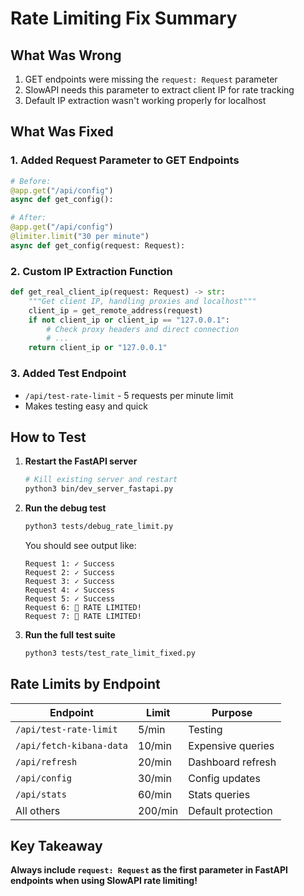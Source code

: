 # Rate Limiting Fix Summary

## What Was Wrong
1. GET endpoints were missing the `request: Request` parameter
2. SlowAPI needs this parameter to extract client IP for rate tracking
3. Default IP extraction wasn't working properly for localhost

## What Was Fixed

### 1. Added Request Parameter to GET Endpoints
```python
# Before:
@app.get("/api/config")
async def get_config():

# After:
@app.get("/api/config") 
@limiter.limit("30 per minute")
async def get_config(request: Request):
```

### 2. Custom IP Extraction Function
```python
def get_real_client_ip(request: Request) -> str:
    """Get client IP, handling proxies and localhost"""
    client_ip = get_remote_address(request)
    if not client_ip or client_ip == "127.0.0.1":
        # Check proxy headers and direct connection
        # ...
    return client_ip or "127.0.0.1"
```

### 3. Added Test Endpoint
- `/api/test-rate-limit` - 5 requests per minute limit
- Makes testing easy and quick

## How to Test

1. **Restart the FastAPI server**
   ```bash
   # Kill existing server and restart
   python3 bin/dev_server_fastapi.py
   ```

2. **Run the debug test**
   ```bash
   python3 tests/debug_rate_limit.py
   ```

   You should see output like:
   ```
   Request 1: ✓ Success
   Request 2: ✓ Success
   Request 3: ✓ Success
   Request 4: ✓ Success
   Request 5: ✓ Success
   Request 6: 🛑 RATE LIMITED!
   Request 7: 🛑 RATE LIMITED!
   ```

3. **Run the full test suite**
   ```bash
   python3 tests/test_rate_limit_fixed.py
   ```

## Rate Limits by Endpoint

| Endpoint | Limit | Purpose |
|----------|-------|---------|
| `/api/test-rate-limit` | 5/min | Testing |
| `/api/fetch-kibana-data` | 10/min | Expensive queries |
| `/api/refresh` | 20/min | Dashboard refresh |
| `/api/config` | 30/min | Config updates |
| `/api/stats` | 60/min | Stats queries |
| All others | 200/min | Default protection |

## Key Takeaway

**Always include `request: Request` as the first parameter in FastAPI endpoints when using SlowAPI rate limiting!**
